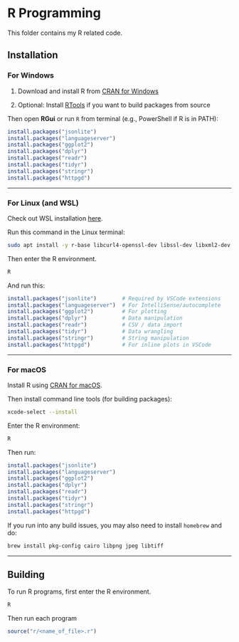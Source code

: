 # R Programming

This folder contains my R related code.  

## Installation

### For Windows

1. Download and install R from [CRAN for Windows](https://cran.r-project.org/bin/windows/base/)

2. Optional: Install [RTools](https://cran.r-project.org/bin/windows/Rtools/) if you want to build packages from source

Then open **RGui** or run `R` from terminal (e.g., PowerShell if R is in PATH):

```r
install.packages("jsonlite")        
install.packages("languageserver")  
install.packages("ggplot2")         
install.packages("dplyr")           
install.packages("readr")           
install.packages("tidyr")           
install.packages("stringr")         
install.packages("httpgd")          
```

---


### For Linux (and WSL)

Check out WSL installation [here](../INSTALL_WSL.md).

Run this command in the Linux terminal:
```bash
sudo apt install -y r-base libcurl4-openssl-dev libssl-dev libxml2-dev build-essential libpng-dev
```

Then enter the R environment.
```bash
R
```

And run this:
```r
install.packages("jsonlite")        # Required by VSCode extensions
install.packages("languageserver")  # For IntelliSense/autocomplete
install.packages("ggplot2")         # For plotting
install.packages("dplyr")           # Data manipulation
install.packages("readr")           # CSV / data import
install.packages("tidyr")           # Data wrangling
install.packages("stringr")         # String manipulation
install.packages("httpgd")          # For inline plots in VSCode
```

---

### For macOS

Install R using [CRAN for macOS](https://cran.r-project.org/bin/macosx/).

Then install command line tools (for building packages):

```bash
xcode-select --install
```

Enter the R environment:
```bash
R
```

Then run:
```r
install.packages("jsonlite")        
install.packages("languageserver")  
install.packages("ggplot2")         
install.packages("dplyr")           
install.packages("readr")           
install.packages("tidyr")           
install.packages("stringr")         
install.packages("httpgd")          
```

If you run into any build issues, you may also need to install `homebrew` and do:

```bash
brew install pkg-config cairo libpng jpeg libtiff
```

---

## Building

To run R programs, first enter the R environment.

```bash
R
```

Then run each program

```r
source("r/<name_of_file>.r")
```
